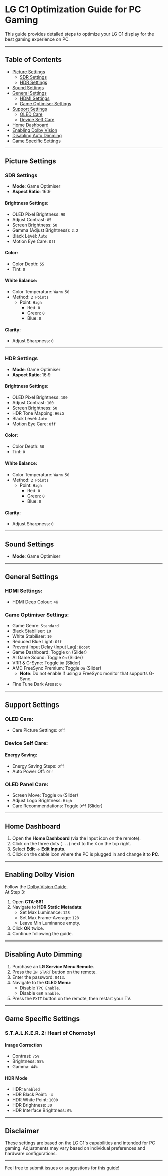 # LG C1 Optimization Guide for PC Gaming

This guide provides detailed steps to optimize your LG C1 display for the best gaming experience on PC.

---

## Table of Contents
- [Picture Settings](#picture-settings)
  - [SDR Settings](#sdr-settings)
  - [HDR Settings](#hdr-settings)
- [Sound Settings](#sound-settings)
- [General Settings](#general-settings)
  - [HDMI Settings](#hdmi-settings)
  - [Game Optimiser Settings](#game-optimiser-settings)
- [Support Settings](#support-settings)
  - [OLED Care](#oled-care)
  - [Device Self Care](#device-self-care)
- [Home Dashboard](#home-dashboard)
- [Enabling Dolby Vision](#enabling-dolby-vision)
- [Disabling Auto Dimming](#disabling-auto-dimming)
- [Game Specific Settings](#game-specific-settings)

---

## Picture Settings

### SDR Settings
- **Mode**: Game Optimiser  
- **Aspect Ratio**: 16:9  

#### Brightness Settings:
- OLED Pixel Brightness: `90`  
- Adjust Contrast: `85`  
- Screen Brightness: `50`  
- Gamma (Adjust Brightness): `2.2`  
- Black Level: `Auto`  
- Motion Eye Care: `Off`  

#### Color:
- Color Depth: `55`  
- Tint: `0`  

#### White Balance:
- Color Temperature: `Warm 50`  
- Method: `2 Points`  
  - Point: `High`  
    - Red: `0`  
    - Green: `0`  
    - Blue: `0`  

#### Clarity:
- Adjust Sharpness: `0`  

---

### HDR Settings
- **Mode**: Game Optimiser  
- **Aspect Ratio**: 16:9  

#### Brightness Settings:
- OLED Pixel Brightness: `100`  
- Adjust Contrast: `100`  
- Screen Brightness: `50`  
- HDR Tone Mapping: `HGiG`  
- Black Level: `Auto`  
- Motion Eye Care: `Off`  

#### Color:
- Color Depth: `50`  
- Tint: `0`  

#### White Balance:
- Color Temperature: `Warm 50`  
- Method: `2 Points`  
  - Point: `High`  
    - Red: `0`  
    - Green: `0`  
    - Blue: `0`  

#### Clarity:
- Adjust Sharpness: `0`  

---

## Sound Settings
- **Mode**: Game Optimiser  

---

## General Settings

### HDMI Settings:
- HDMI Deep Colour: `4K`  

### Game Optimiser Settings:
- Game Genre: `Standard`  
- Black Stabiliser: `10`  
- White Stabiliser: `10`  
- Reduced Blue Light: `Off`  
- Prevent Input Delay (Input Lag): `Boost`  
- Game Dashboard: Toggle `On` (Slider)  
- AI Game Sound: Toggle `On` (Slider)  
- VRR & G-Sync: Toggle `On` (Slider)  
- AMD FreeSync Premium: Toggle `On` (Slider)  
  - **Note**: Do not enable if using a FreeSync monitor that supports G-Sync.  
- Fine Tune Dark Areas: `0`  

---

## Support Settings

### OLED Care:
- Care Picture Settings: `Off`  

### Device Self Care:
#### Energy Saving:
- Energy Saving Steps: `Off`  
- Auto Power Off: `Off`  

### OLED Panel Care:
- Screen Move: Toggle `On` (Slider)  
- Adjust Logo Brightness: `High`  
- Care Recommendations: Toggle `Off` (Slider)  

---

## Home Dashboard
1. Open the **Home Dashboard** (via the Input icon on the remote).  
2. Click on the three dots (`...`) next to the `X` on the top right.  
3. Select **Edit** → **Edit Inputs**.  
4. Click on the cable icon where the PC is plugged in and change it to **PC**.  

---

## Enabling Dolby Vision
Follow the [Dolby Vision Guide](https://github.com/balu100/dolby-vision-for-windows).  
At Step 3:
1. Open **CTA-861**.  
2. Navigate to **HDR Static Metadata**:  
   - Set Max Luminance: `128`  
   - Set Max Frame-Average: `128`  
   - Leave Min Luminance empty.  
3. Click **OK** twice.  
4. Continue following the guide.  

---

## Disabling Auto Dimming
1. Purchase an **LG Service Menu Remote**.  
2. Press the `IN START` button on the remote.  
3. Enter the password: `0413`.  
4. Navigate to the **OLED Menu**:  
   - Disable `TPC Enable`.  
   - Disable `GSR Enable`.  
5. Press the `EXIT` button on the remote, then restart your TV.  

---

## Game Specific Settings  

### S.T.A.L.K.E.R. 2: Heart of Chornobyl  

#### Image Correction  
- Contrast: `75%`  
- Brightness: `55%`  
- Gamma: `44%`  

#### HDR Mode  
- HDR: `Enabled`  
- HDR Black Point: `-4`  
- HDR White Point: `1000`  
- HDR Brightness: `30`  
- HDR Interface Brightness: `0%`  

---

## Disclaimer
These settings are based on the LG C1's capabilities and intended for PC gaming. Adjustments may vary based on individual preferences and hardware configurations.

---

Feel free to submit issues or suggestions for this guide!
